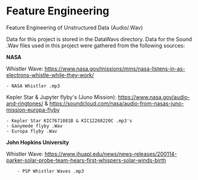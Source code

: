 # Feature Engineering
Feature Engineering of Unstructured Data (Audio/.Wav)

Data for this project is stored in the DataWavs directory.
Data for the Sound .Wav files used in this project were gathered from the following sources:

**NASA**

Whistler Wave: https://www.nasa.gov/missions/mms/nasa-listens-in-as-electrons-whistle-while-they-work/

    - NASA Whistler .mp3
Kepler Star & Jupyter flyby's (Juno Mission): https://www.nasa.gov/audio-and-ringtones/ & https://soundcloud.com/nasa/audio-from-nasas-juno-mission-europa-flyby

    - Kepler Star KIC7671081B & KIC12268220C .mp3's
    - Ganymede flyby .Wav
    - Europa flyby .Wav


**John Hopkins University**

Whistler Wave: https://www.jhuapl.edu/news/news-releases/200114-parker-solar-probe-team-hears-first-whispers-solar-winds-birth

        - PSP Whistler Waves .mp3
